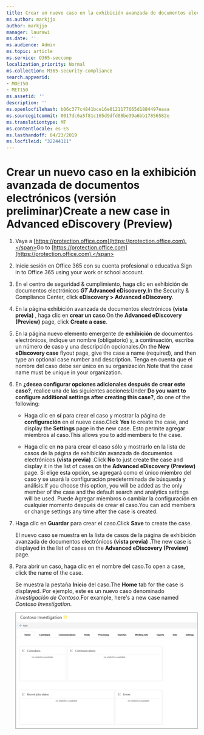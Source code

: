 ```yaml
---
title: Crear un nuevo caso en la exhibición avanzada de documentos electrónicos (versión preliminar)
ms.author: markjjo
author: markjjo
manager: laurawi
ms.date: ''
ms.audience: Admin
ms.topic: article
ms.service: O365-seccomp
localization_priority: Normal
ms.collection: M365-security-compliance
search.appverid:
- MOE150
- MET150
ms.assetid: ''
description: ''
ms.openlocfilehash: b06c377c4841bce16e0121177665d1884497eaaa
ms.sourcegitcommit: 0017dc6a5f81c165d9dfd88be39a6bb17856582e
ms.translationtype: MT
ms.contentlocale: es-ES
ms.lasthandoff: 04/23/2019
ms.locfileid: "32244111"
---
```

# <a name="create-a-new-case-in-advanced-ediscovery-preview"></a><span data-ttu-id="8ed34-102">Crear un nuevo caso en la exhibición avanzada de documentos electrónicos (versión preliminar)</span><span class="sxs-lookup"><span data-stu-id="8ed34-102">Create a new case in Advanced eDiscovery (Preview)</span></span>    

1. <span data-ttu-id="8ed34-103">Vaya a [https://protection.office.com](https://protection.office.com).</span><span class="sxs-lookup"><span data-stu-id="8ed34-103">Go to [https://protection.office.com](https://protection.office.com).</span></span>
    
2. <span data-ttu-id="8ed34-104">Inicie sesión en Office 365 con su cuenta profesional o educativa.</span><span class="sxs-lookup"><span data-stu-id="8ed34-104">Sign in to Office 365 using your work or school account.</span></span>
    
3. <span data-ttu-id="8ed34-105">En el centro de seguridad & cumplimiento, haga clic en exhibición de documentos electrónicos **_GT_ Advanced eDiscovery**.</span><span class="sxs-lookup"><span data-stu-id="8ed34-105">In the Security & Compliance Center, click **eDiscovery > Advanced eDiscovery**.</span></span>
 
4. <span data-ttu-id="8ed34-106">En la página exhibición avanzada de documentos electrónicos **(vista previa)** , haga clic en **crear un caso**.</span><span class="sxs-lookup"><span data-stu-id="8ed34-106">On the **Advanced eDiscovery (Preview)** page, click **Create a case**.</span></span>
    
5. <span data-ttu-id="8ed34-107">En la página nuevo elemento emergente de **exhibición** de documentos electrónicos, indique un nombre (obligatorio) y, a continuación, escriba un número de caso y una descripción opcionales.</span><span class="sxs-lookup"><span data-stu-id="8ed34-107">On the **New eDiscovery case** flyout page, give the case a name (required), and then type an optional case number and description.</span></span> <span data-ttu-id="8ed34-108">Tenga en cuenta que el nombre del caso debe ser único en su organización.</span><span class="sxs-lookup"><span data-stu-id="8ed34-108">Note that the case name must be unique in your organization.</span></span>

6. <span data-ttu-id="8ed34-109">En **¿desea configurar opciones adicionales después de crear este caso?**, realice una de las siguientes acciones:</span><span class="sxs-lookup"><span data-stu-id="8ed34-109">Under **Do you want to configure additional settings after creating this case?**, do one of the following:</span></span>

    - <span data-ttu-id="8ed34-110">Haga clic en **sí** para crear el caso y mostrar la página de **configuración** en el nuevo caso.</span><span class="sxs-lookup"><span data-stu-id="8ed34-110">Click **Yes** to create the case, and display the **Settings** page in the new case.</span></span> <span data-ttu-id="8ed34-111">Esto permite agregar miembros al caso.</span><span class="sxs-lookup"><span data-stu-id="8ed34-111">This allows you to add members to the case.</span></span>
    
    - <span data-ttu-id="8ed34-112">Haga clic en **no** para crear el caso sólo y mostrarlo en la lista de casos de la página de exhibición avanzada de documentos electrónicos **(vista previa)** .</span><span class="sxs-lookup"><span data-stu-id="8ed34-112">Click **No** to just create the case and display it in the list of cases on the **Advanced eDiscovery (Preview)** page.</span></span> <span data-ttu-id="8ed34-113">Si elige esta opción, se agregará como el único miembro del caso y se usará la configuración predeterminada de búsqueda y análisis.</span><span class="sxs-lookup"><span data-stu-id="8ed34-113">If you choose this option, you will be added as the only member of the case and the default search and analytics settings will be used.</span></span> <span data-ttu-id="8ed34-114">Puede Agregar miembros o cambiar la configuración en cualquier momento después de crear el caso.</span><span class="sxs-lookup"><span data-stu-id="8ed34-114">You can add members or change settings any time after the case is created.</span></span>

7. <span data-ttu-id="8ed34-115">Haga clic en **Guardar** para crear el caso.</span><span class="sxs-lookup"><span data-stu-id="8ed34-115">Click **Save** to create the case.</span></span>

    <span data-ttu-id="8ed34-116">El nuevo caso se muestra en la lista de casos de la página de exhibición avanzada de documentos electrónicos **(vista previa)** .</span><span class="sxs-lookup"><span data-stu-id="8ed34-116">The new case is displayed in the list of cases on the **Advanced eDiscovery (Preview)** page.</span></span> 

8. <span data-ttu-id="8ed34-117">Para abrir un caso, haga clic en el nombre del caso.</span><span class="sxs-lookup"><span data-stu-id="8ed34-117">To open a case, click the name of the case.</span></span> 

    <span data-ttu-id="8ed34-118">Se muestra la pestaña **Inicio** del caso.</span><span class="sxs-lookup"><span data-stu-id="8ed34-118">The **Home** tab for the case is displayed.</span></span> <span data-ttu-id="8ed34-119">Por ejemplo, este es un nuevo caso denominado *investigación de Contoso*.</span><span class="sxs-lookup"><span data-stu-id="8ed34-119">For example, here's a new case named *Contoso Investigation*.</span></span>

    ![La pestaña Inicio para un nuevo caso en eDiscovery avanzado](../media/newAeDcase.png)
